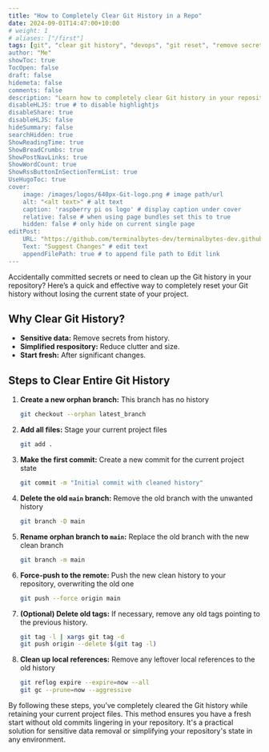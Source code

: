 ```yaml
---
title: "How to Completely Clear Git History in a Repo"
date: 2024-09-01T14:47:00+10:00
# weight: 1
# aliases: ["/first"]
tags: [git", "clear git history", "devops", "git reset", "remove secrets", "git force push", "git orphan branch", "git cleanup", "repository cleanup", "version control"]
author: "Me"
showToc: true
TocOpen: false
draft: false
hidemeta: false
comments: false
description: "Learn how to completely clear Git history in your repository, remove sensitive data, and start fresh while keeping your current project files intact."
disableHLJS: true # to disable highlightjs
disableShare: true
disableHLJS: false
hideSummary: false
searchHidden: true
ShowReadingTime: true
ShowBreadCrumbs: true
ShowPostNavLinks: true
ShowWordCount: true
ShowRssButtonInSectionTermList: true
UseHugoToc: true
cover:
    image: /images/logos/640px-Git-logo.png # image path/url
    alt: "<alt text>" # alt text
    caption: 'raspberry pi os logo' # display caption under cover
    relative: false # when using page bundles set this to true
    hidden: false # only hide on current single page
editPost:
    URL: "https://github.com/terminalbytes-dev/terminalbytes-dev.github.io/tree/main/content"
    Text: "Suggest Changes" # edit text
    appendFilePath: true # to append file path to Edit link
---
```


Accidentally committed secrets or need to clean up the Git history in your repository? Here’s a quick and effective way to completely reset your Git history without losing the current state of your project.

## Why Clear Git History?

- **Sensitive data:** Remove secrets from history.
- **Simplified respository:** Reduce clutter and size.
- **Start fresh:** After significant changes.

## Steps to Clear Entire Git History

1. **Create a new orphan branch:** This branch has no history
    ```sh
    git checkout --orphan latest_branch
    ```

1. **Add all files:** Stage your current project files
    ```sh
    git add .
    ```

1. **Make the first commit:** Create a new commit for the current project state
    ```sh
    git commit -m "Initial commit with cleaned history"
    ```

1. **Delete the old `main` branch:** Remove the old branch with the unwanted history
    ```sh
    git branch -D main
    ```

1. **Rename orphan branch to `main`:** Replace the old branch with the new clean branch
    ```sh
    git branch -m main
    ```

1. **Force-push to the remote:** Push the new clean history to your repository, overwriting the old one
    ```sh
    git push --force origin main
    ```

1. **(Optional) Delete old tags:** If necessary, remove any old tags pointing to the previous history.
    ```sh
    git tag -l | xargs git tag -d
    git push origin --delete $(git tag -l)
    ```

1. **Clean up local references:** Remove any leftover local references to the old history
    ```sh
    git reflog expire --expire=now --all
    git gc --prune=now --aggressive
    ```

By following these steps, you’ve completely cleared the Git history while retaining your current project files. This method ensures you have a fresh start without old commits lingering in your repository. It's a practical solution for sensitive data removal or simplifying your repository's state in any environment.
